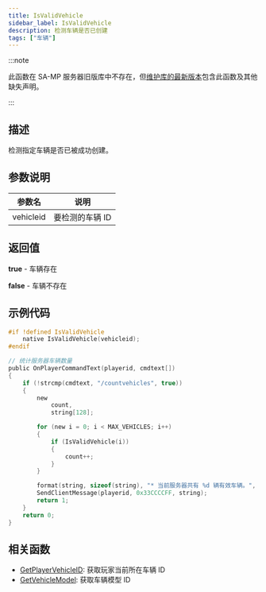 ```yaml
---
title: IsValidVehicle
sidebar_label: IsValidVehicle
description: 检测车辆是否已创建
tags: ["车辆"]
---
```


:::note

此函数在 SA-MP 服务器旧版库中不存在，但[维护库的最新版本](https://github.com/pawn-lang/samp-stdlib)包含此函数及其他缺失声明。

:::

## 描述

检测指定车辆是否已被成功创建。

## 参数说明

| 参数名    | 说明            |
| --------- | --------------- |
| vehicleid | 要检测的车辆 ID |

## 返回值

**true** - 车辆存在

**false** - 车辆不存在

## 示例代码

```c
#if !defined IsValidVehicle
    native IsValidVehicle(vehicleid);
#endif

// 统计服务器车辆数量
public OnPlayerCommandText(playerid, cmdtext[])
{
    if (!strcmp(cmdtext, "/countvehicles", true))
    {
        new
            count,
            string[128];

        for (new i = 0; i < MAX_VEHICLES; i++)
        {
            if (IsValidVehicle(i))
            {
                count++;
            }
        }

        format(string, sizeof(string), "* 当前服务器共有 %d 辆有效车辆。", count);
        SendClientMessage(playerid, 0x33CCCCFF, string);
        return 1;
    }
    return 0;
}
```

## 相关函数

- [GetPlayerVehicleID](GetPlayerVehicleID): 获取玩家当前所在车辆 ID
- [GetVehicleModel](GetVehicleModel): 获取车辆模型 ID
